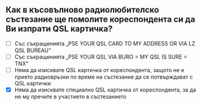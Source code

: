 ## Как в късовълново радиолюбителско състезание ще помолите кореспондента си да Ви изпрати QSL картичка?

<!-- Верният отговор е отбелязан с [X] -->

- [ ] Със съкращенията „PSE YOUR QSL CARD TO MY ADDRESS OR VIA LZ QSL BUREAU“
- [ ] Със съкращенията „PSE YOUR QSL VIA BURO = MY QSL IS SURE = TNX“
- [ ] Няма да изисквате QSL картичка от кореспондента, защото не е прието радиовръзки по време на състезание да се потвърждават с QSL картички
- [X] Няма да изисквате специално QSL картичка от кореспондента, за да не му пречите в участието в състезанието
